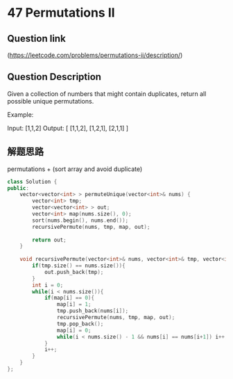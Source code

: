 # 47 Permutations II

## Question link
(https://leetcode.com/problems/permutations-ii/description/)

## Question Description

Given a collection of numbers that might contain duplicates, return all possible unique permutations.

Example:

Input: [1,1,2]
Output:
[
  [1,1,2],
  [1,2,1],
  [2,1,1]
]

## 解题思路
permutations + (sort array and avoid duplicate)

```c++
class Solution {
public:
    vector<vector<int> > permuteUnique(vector<int>& nums) {
        vector<int> tmp;
        vector<vector<int> > out;
        vector<int> map(nums.size(), 0);
        sort(nums.begin(), nums.end());
        recursivePermute(nums, tmp, map, out);
        
        return out;
    }
    
    void recursivePermute(vector<int>& nums, vector<int>& tmp, vector<int> map, vector<vector<int> >& out){
        if(tmp.size() == nums.size()){
            out.push_back(tmp);
        }
        int i = 0;
        while(i < nums.size()){
            if(map[i] == 0){
                map[i] = 1;
                tmp.push_back(nums[i]);
                recursivePermute(nums, tmp, map, out);
                tmp.pop_back();
                map[i] = 0;
                while(i < nums.size() - 1 && nums[i] == nums[i+1]) i++;   
            }
            i++;
        }
    } 
};
```